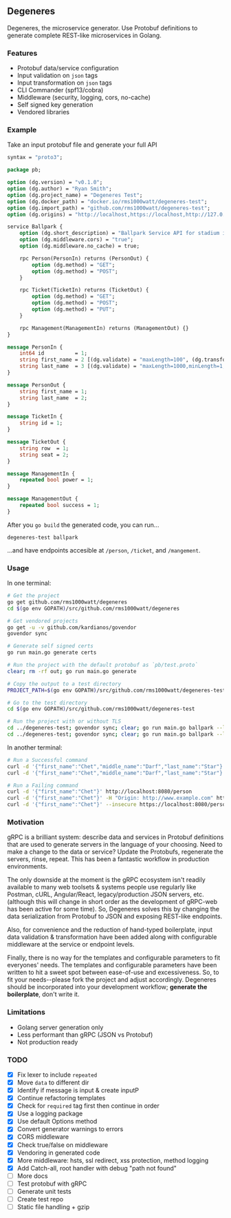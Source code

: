 ## Degeneres

Degeneres, the microservice generator. Use Protobuf definitions to generate complete REST-like microservices in Golang.

### Features

- Protobuf data/service configuration
- Input validation on `json` tags
- Input transformation on `json` tags
- CLI Commander (spf13/cobra)
- Middleware (security, logging, cors, no-cache)
- Self signed key generation
- Vendored libraries

### Example

Take an input protobuf file and generate your full API

```proto
syntax = "proto3";

package pb;

option (dg.version) = "v0.1.0";
option (dg.author) = "Ryan Smith";
option (dg.project_name) = "Degeneres Test";
option (dg.docker_path) = "docker.io/rms1000watt/degeneres-test";
option (dg.import_path) = "github.com/rms1000watt/degeneres-test";
option (dg.origins) = "http://localhost,https://localhost,http://127.0.0.1,https://127.0.0.1";

service Ballpark {
    option (dg.short_description) = "Ballpark Service API for stadium information";
    option (dg.middleware.cors) = "true";
    option (dg.middleware.no_cache) = true;

    rpc Person(PersonIn) returns (PersonOut) {
        option (dg.method) = "GET";
        option (dg.method) = "POST";
    }

    rpc Ticket(TicketIn) returns (TicketOut) {
        option (dg.method) = "GET";
        option (dg.method) = "POST";
        option (dg.method) = "PUT";
    }

    rpc Management(ManagementIn) returns (ManagementOut) {}
}

message PersonIn {
    int64 id          = 1;
    string first_name = 2 [(dg.validate) = "maxLength=100", (dg.transform) = "truncate=50"];
    string last_name  = 3 [(dg.validate) = "maxLength=1000,minLength=1,required", (dg.transform) = "truncate=50,hash"];
}

message PersonOut {
    string first_name = 1;
    string last_name  = 2;
}

message TicketIn {
    string id = 1;
}

message TicketOut {
    string row  = 1;
    string seat = 2;
}

message ManagementIn {
    repeated bool power = 1;
}

message ManagementOut {
    repeated bool success = 1;
}
```

After you `go build` the generated code, you can run...

```
degeneres-test ballpark
```

...and have endpoints accesible at `/person`, `/ticket`, and `/mangement`.

### Usage

In one terminal:

```bash
# Get the project
go get github.com/rms1000watt/degeneres
cd $(go env GOPATH)/src/github.com/rms1000watt/degeneres

# Get vendored projects
go get -u -v github.com/kardianos/govendor
govendor sync

# Generate self signed certs
go run main.go generate certs

# Run the project with the default protobuf as `pb/test.proto`
clear; rm -rf out; go run main.go generate

# Copy the output to a test directory
PROJECT_PATH=$(go env GOPATH)/src/github.com/rms1000watt/degeneres-test bash -c 'rm -rf $PROJECT_PATH && mkdir $PROJECT_PATH  && mkdir $PROJECT_PATH/certs && cp -r out/* $PROJECT_PATH && cp -r certs/* $PROJECT_PATH/certs && cp out/.gitignore $PROJECT_PATH/'

# Go to the test directory
cd $(go env GOPATH)/src/github.com/rms1000watt/degeneres-test

# Run the project with or without TLS
cd ../degeneres-test; govendor sync; clear; go run main.go ballpark --log-level debug
cd ../degeneres-test; govendor sync; clear; go run main.go ballpark --log-level debug --certs-path ./certs --cert-name server.cer --key-name server.key
```

In another terminal:

```bash
# Run a Successful command
curl -d '{"first_name":"Chet","middle_name":"Darf","last_name":"Star"}' -H "Origin: http://www.example.com" -D - http://localhost:8080/person
curl -d '{"first_name":"Chet","middle_name":"Darf","last_name":"Star"}' -H "Origin: https://www.example.com" -D - --insecure https://localhost:8080/person

# Run a Failing command
curl -d '{"first_name":"Chet"}' http://localhost:8080/person
curl -d '{"first_name":"Chet"}' -H "Origin: http://www.example.com" http://localhost:8080/person
curl -d '{"first_name":"Chet"}' --insecure https://localhost:8080/person
```

### Motivation

gRPC is a brilliant system: describe data and services in Protobuf definitions that are used to generate servers in the language of your choosing. Need to make a change to the data or service? Update the Protobufs, regenerate the servers, rinse, repeat. This has been a fantastic workflow in production environments.

The only downside at the moment is the gRPC ecosystem isn't readily available to many web toolsets & systems people use regularly like Postman, cURL, Angular/React, legacy/production JSON servers, etc. (although this will change in short order as the development of gRPC-web has been active for some time). So, Degeneres solves this by changing the data serialization from Protobuf to JSON and exposing REST-like endpoints.

Also, for convenience and the reduction of hand-typed boilerplate, input data validation & transformation have been added along with configurable middleware at the service or endpoint levels.

Finally, there is no way for the templates and configurable parameters to fit everyones' needs. The templates and configurable parameters have been written to hit a sweet spot between ease-of-use and excessiveness. So, to fit your needs--please fork the project and adjust accordingly. Degeneres should be incorporated into your development workflow; **generate the boilerplate**, don't write it.

### Limitations

- Golang server generation only
- Less performant than gRPC (JSON vs Protobuf)
- Not production ready

### TODO

- [x] Fix lexer to include `repeated`
- [x] Move `data` to different dir
- [x] Identify if message is input & create inputP
- [x] Continue refactoring templates
- [x] Check for `required` tag first then continue in order
- [x] Use a logging package
- [x] Use default Options method
- [x] Convert generator warnings to errors
- [x] CORS middleware
- [x] Check true/false on middleware
- [x] Vendoring in generated code
- [x] More middleware: hsts, ssl redirect, xss protection, method logging
- [x] Add Catch-all, root handler with debug "path not found"
- [ ] More docs
- [ ] Test protobuf with gRPC
- [ ] Generate unit tests
- [ ] Create test repo
- [ ] Static file handling + gzip
